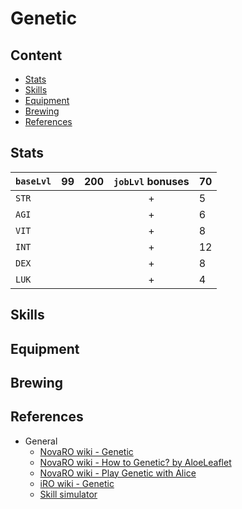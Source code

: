 # Genetic

## Content

- [Stats](#Stats)
- [Skills](#Skills)
- [Equipment](#Equipment)
- [Brewing](#Brewing)
- [References](#References)

## Stats

| `baseLvl` | 99 | 200 | `jobLvl` bonuses | 70 |
| --------- | -- | --- | :--------------: | -- |
| `STR`     |    |     | +                | 5  |
| `AGI`     |    |     | +                | 6  |
| `VIT`     |    |     | +                | 8  |
| `INT`     |    |     | +                | 12 |
| `DEX`     |    |     | +                | 8  |
| `LUK`     |    |     | +                | 4  |

## Skills

## Equipment

## Brewing

## References

- General
	- [NovaRO wiki - Genetic](https://www.novaragnarok.com/wiki/Genetic)
	- [NovaRO wiki - How to Genetic? by AloeLeaflet](https://www.novaragnarok.com/wiki/How_to_Genetic%3F_by_AloeLeaflet)
	- [NovaRO wiki - Play Genetic with Alice](https://www.novaragnarok.com/wiki/Play_Genetic_with_Alice)
	- [iRO wiki - Genetic](https://irowiki.org/wiki/Geneticist)
	- [Skill simulator](https://irowiki.org/~himeyasha/skill5/gen.html)